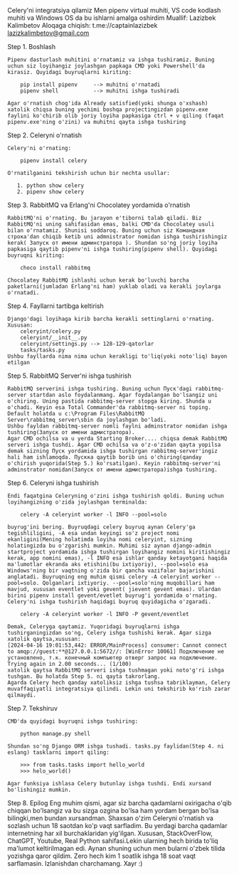Celery'ni integratsiya qilamiz
Men pipenv virtual muhiti, VS code kodlash muhiti va Windows OS da bu ishlarni amalga oshirdim
Muallif: Lazizbek Kalimbetov
Aloqaga chiqish: 
    t.me://captainlazizbek
    lazizkalimbetov@gmail.com

Step 1.  Boshlash

    Pipenv dasturlash muhitini o'rnatamiz va ishga tushiramiz. Buning uchun siz loyihangiz joylashgan papkaga CMD yoki Powershell'da kirasiz. Quyidagi buyruqlarni kiriting:

        pip install pipenv     --> muhitni o'rnatadi
        pipenv shell           --> muhitni ishga tushiradi
        
    Agar o'rnatish chog'ida Already satisfied(yoki shunga o'xshash) xatolik chiqsa buning yechimi boshqa projectingizdan pipenv.exe 
    faylini ko'chirib olib joriy loyiha papkasiga ctrl + v qiling (faqat pipenv.exe'ning o'zini) va muhitni qayta ishga tushiring

Step 2.  Celeryni o'rnatish

    Celery'ni o'rnating:

        pipenv install celery

    O'rnatilganini tekshirish uchun bir nechta usullar:

       1. python show celery
       2. pipenv show celery

Step 3.  RabbitMQ va Erlang'ni Chocolatey yordamida o'rnatish

    RabbitMQ'ni o'rnating. Bu jarayon e'tiborni talab qiladi. Biz RabbitMQ'ni uning sahifasidan emas, balki CMD'da Chocolatey usuli bilan o'rnatamiz. Shunisi soddaroq. Buning uchun siz Командная строка'dan chiqib ketib uni admnistrator nomidan ishga tushirishingiz kerak( Запуск от имени админстратора ). Shundan so'ng joriy loyiha papkasiga qaytib pipenv'ni ishga tushiring(pipenv shell). Quyidagi buyruqni kiriting:

        choco install rabbitmq

    Chocolatey RabbitMQ ishlashi uchun kerak bo'luvchi barcha paketlarni(jumladan Erlang'ni ham) yuklab oladi va kerakli joylarga o'rnatadi. 

Step 4.  Fayllarni tartibga keltirish

    Django'dagi loyihaga kirib barcha kerakli settinglarni o'rnating. Xususan:
        celeryint/celery.py
        celeryint/__init__.py
        celeryint/settings.py --> 128-129-qatorlar
        tasks/tasks.py
    Ushbu fayllarda nima nima uchun kerakligi to'liq(yoki noto'liq) bayon etilgan

Step 5.  RabbitMQ Server'ni ishga tushirish

    RabbitMQ serverini ishga tushiring. Buning uchun Пуск'dagi rabbitmq-server startdan aslo foydalanmang. Agar foydalangan bo'lsangiz uni o'chiring. Uning pastida rabbitmq-server stopga kiring. Shunda u o'chadi. Keyin esa Total Commander'da rabbitmq-server ni toping. Default holatda u c:\Program Files\RabbitMQ Server\rabbitmq_server\sbin da joylashgan bo'ladi.
    Ushbu fayldan rabbitmq-server nomli faylni adminstrator nomidan ishga tushiring(Запуск от имени адмистратора).
    Agar CMD ochilsa va u yerda Starting Broker.... chiqsa demak RabbitMQ serveri ishga tushdi. Agar CMD ochilsa va o'z-o'zidan qayta yopilsa demak sizning Пуск yordamida ishga tushirgan rabbitmq-server'ingiz hali ham ishlamoqda. Пускка qaytib borib uni o'chiring(qanday o'chirish yuqorida(Step 5.) ko'rsatilgan). Keyin rabbitmq-server'ni adminstrator nomidan(Запуск от имени адмистратора)ishga tushiring. 

Step 6.  Celeryni ishga tushirish

    Endi faqatgina Celeryning o'zini ishga tushirish qoldi. Buning uchun loyihangizning o'zida joylashgan terminalda:

        celery -A celeryint worker -l INFO --pool=solo

    buyrug'ini bering. Buyruqdagi celery buyruq aynan Celery'ga tegishliligini, -A esa undan keyingi so'z project nomi ekanligini(Mening holatimda loyiha nomi celeryint, sizning holatingizda bu o'zgarishi mumkin. Muhimi siz aynan django-admin startproject yordamida ishga tushirgan loyihangiz nomini kiritishingiz kerak, app nomini emas), -l INFO esa ishlar qanday ketayotgani haqida ma'lumotlar ekranda aks etishini(bu ixtiyoriy), --pool=solo esa Windows'ning bir vaqtning o'zida bir qancha vazifalar bajarishini anglatadi. Buyruqning eng muhim qismi celery -A celeryint worker --pool=solo. Qolganlari ixtiyoriy. --pool=solo'ning muqobillari ham mavjud, xususan eventlet yoki gevent( jievent gevent emas). Ulardan birini pipenv install gevent/evetlet buyrug'i yordamida o'rnating. Celery'ni ishga tushirish haqidagi buyruq quyidagicha o'zgaradi. 

        celery -A celeryint worker -l INFO -P gevent/eventlet

    Demak, Celeryga qaytamiz. Yuqoridagi buyruqlarni ishga tushirganingizdan so'ng, Celery ishga tushishi kerak. Agar sizga xatolik qaytsa,xususan:
    [2024-04-16 19:01:53,442: ERROR/MainProcess] consumer: Cannot connect to amqp://guest:**@127.0.0.1:5672//: [WinError 10061] Подключение не установлено, т.к. конечный компьютер отверг запрос на подключение.
    Trying again in 2.00 seconds... (1/100)
    xatolik qaytsa RabbitMQ serveri ishga tushmagan yoki noto'g'ri ishga tushgan. Bu holatda Step 5. ni qayta takrorlang.
    Agarda Celery hech qanday xatoliksiz ishga tushsa tabriklayman, Celery muvaffaqiyatli integratsiya qilindi. Lekin uni tekshirib ko'rish zarar qilmaydi.

Step 7.  Tekshiruv

    CMD'da quyidagi buyruqni ishga tushiring:

        python manage.py shell

    Shundan so'ng Django ORM ishga tushadi. tasks.py faylidan(Step 4. ni eslang) tasklarni import qiling:

        >>> from tasks.tasks import hello_world
        >>> helo_world()

    Agar funksiya ishlasa Celery butunlay ishga tushdi. Endi xursand bo'lishingiz mumkin.

Step 8. Epilog
    Eng muhim qismi, agar siz barcha qadamlarni oxirigacha o'qib chiqqan bo'lsangiz va bu sizga ozgina bo'lsa ham yordam bergan bo'lsa
    bilingki,men bundan xursandman. Shaxsan o'zim Celeryni o'rnatish va sozlash uchun 18 saotdan ko'p vaqt sarfladim. Bu yerdagi
    barcha qadamlar internetning har xil burchaklaridan yig'ilgan. Xususan, StackOverFlow, ChatGPT, Youtube, Real Python sahifasi.Lekin ularning hech birida to'liq ma'lumot keltirilmagan     edi. Aynan shuning uchun men bularni o'zbek tilida yozishga qaror qildim.
    Zero hech kim 1 soatlik ishga 18 soat vaqt sarflamasin. Izlanishdan charchamang. Xayr :)







